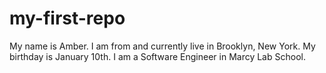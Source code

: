 # my-first-repo
My name is Amber. I am from and currently live in Brooklyn, New York. My birthday is January 10th. I am a Software Engineer in Marcy Lab School.